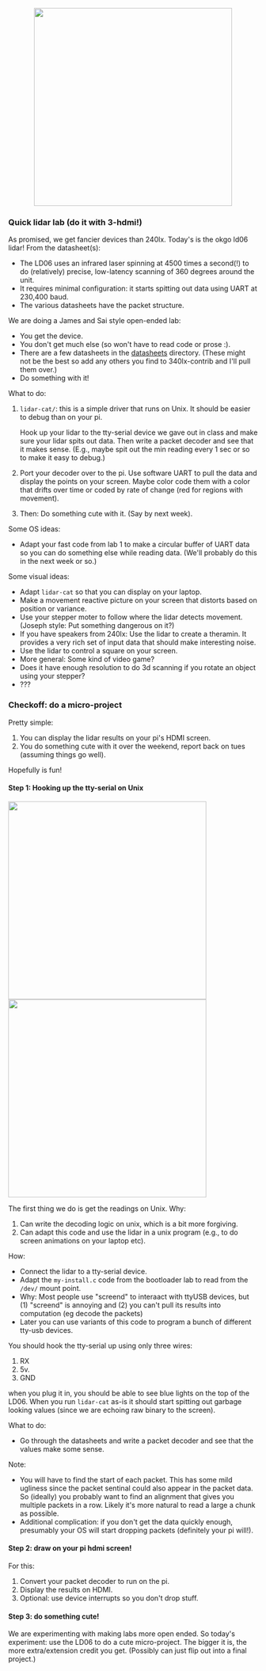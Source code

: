 
<p align="center">
<img src="images/okdo-lidar.png" width="400" />
</p>

### Quick lidar lab (do it with 3-hdmi!)

As promised, we get fancier devices than 240lx.  Today's is the okgo ld06
lidar!    From the datasheet(s):
  - The LD06 uses an infrared laser spinning at 4500 times a second(!)
    to do (relatively) precise, low-latency scanning of 360 degrees
    around the unit.
  - It requires minimal configuration: it starts spitting out data
    using UART at 230,400 baud.  
  - The various datasheets have the packet structure.

We are doing a James and Sai style open-ended lab: 
  - You get the device.  
  - You don't get much else (so won't have to read code or prose :).
  - There are a few datasheets in the [datasheets](datasheets/README.md)
    directory.  (These might not be the best so add any others you 
    find to 340lx-contrib and I'll pull them over.)
  - Do something with it!

What to do:
  1. `lidar-cat/`: this is a simple driver that runs on Unix.
     It should be easier to debug than on your pi.

     Hook up your lidar to the tty-serial device we gave out in class and
     make sure your lidar spits out data.  Then write a packet decoder
     and see that it makes sense.  (E.g., maybe spit out the min reading
     every 1 sec or so to make it easy to debug.)

  2. Port your decoder over to the pi.  Use software UART
     to pull the data and display the points on your screen.
     Maybe color code them with a color that drifts over time
     or coded by rate of change (red for regions with movement).

  3. Then: Do something cute with it.  (Say by next week).

Some OS ideas:
  - Adapt your fast code from lab 1 to make a circular buffer
    of UART data so you can do something else while reading data.
    (We'll probably do this in the next week or so.)

Some visual ideas:
  - Adapt `lidar-cat` so that you can display on your laptop.  
  - Make a movement reactive picture on your screen that distorts
    based on position or variance.
  - Use your stepper moter to follow where the lidar detects movement.
    (Joseph style: Put something dangerous on it?)
  - If you have speakers from 240lx: Use the lidar to create a theramin.
    It provides a very rich set of input data that should make
    interesting noise.
  - Use the lidar to control a square on your screen.
  - More general: Some kind of video game?
  - Does it have enough resolution to do 3d scanning if you
     rotate an object using your stepper?
  - ???

### Checkoff: do a micro-project
  
Pretty simple:
  1. You can display the lidar results on your pi's HDMI screen.
  2. You do something cute with it over the weekend, report back on tues
     (assuming things go well).

Hopefully is fun!

#### Step 1: Hooking up the tty-serial on Unix

<p float="left">
    <img src="images/lidar-jumper.jpg" width="400" />
    <img src="images/tty-usb-jumper.jpg" width="400" />
</p>


The first thing we do is get the readings on Unix.
Why:
  1. Can write the decoding logic on unix, which is a bit
     more forgiving.
  2. Can adapt this code and use the lidar in a unix program
     (e.g., to do screen animations on your laptop etc).

How: 
  - Connect the lidar to a tty-serial device.
  - Adapt the `my-install.c` code from the bootloader lab to read
    from the `/dev/` mount point.
  - Why: Most people use "screend" to interaact with ttyUSB devices, 
    but (1) "screend" is annoying and (2) you can't pull its
    results into computation (eg decode the packets)
  - Later you can use variants of this code to program a bunch of 
    different tty-usb devices.

You should hook the tty-serial up using only three wires:
  1. RX
  2. 5v.
  3. GND

when you plug it in, you should be able to see blue lights on the top of
the LD06.  When you run `lidar-cat` as-is it should start spitting out
garbage looking values (since we are echoing raw binary to the screen).

What to do:
   - Go through the datasheets and write a packet decoder and see
     that the values make some sense.

Note: 
  - You will have to find the start of each packet.  This has some
    mild ugliness since the packet sentinal could also appear in the
    packet data.  So (ideally) you probably want to find an alignment 
    that gives you multiple packets in a row.  Likely it's more 
    natural to read a large a chunk as possible.  
  - Additional complication: if you don't get the data quickly enough,
    presumably your OS will start dropping packets (definitely your
    pi will!).

#### Step 2: draw on your pi hdmi screen!

For this:
  1. Convert your packet decoder to run on the pi.
  2. Display the results on HDMI.
  3. Optional: use device interrupts so you don't drop stuff.

#### Step 3: do something cute!

We are experimenting with making labs more open ended.  So today's
experiment: use the LD06 to do a cute micro-project.  The bigger it is,
the more extra/extension credit you get.  (Possibly can just flip out
into a final project.)
